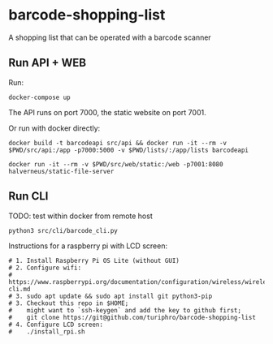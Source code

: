 # barcode-shopping-list
A shopping list that can be operated with a barcode scanner


## Run API + WEB

Run:

    docker-compose up

The API runs on port 7000, the static website on port 7001.

Or run with docker directly:

    docker build -t barcodeapi src/api && docker run -it --rm -v $PWD/src/api:/app -p7000:5000 -v $PWD/lists/:/app/lists barcodeapi

    docker run -it --rm -v $PWD/src/web/static:/web -p7001:8080 halverneus/static-file-server


## Run CLI
TODO: test within docker from remote host

    python3 src/cli/barcode_cli.py

Instructions for a raspberry pi with LCD screen:

    # 1. Install Raspberry Pi OS Lite (without GUI)
    # 2. Configure wifi:
    #    https://www.raspberrypi.org/documentation/configuration/wireless/wireless-cli.md
    # 3. sudo apt update && sudo apt install git python3-pip
    # 3. Checkout this repo in $HOME;
    #    might want to `ssh-keygen` and add the key to github first;
    #    git clone https://git@github.com/turiphro/barcode-shopping-list
    # 4. Configure LCD screen:
    #    ./install_rpi.sh

